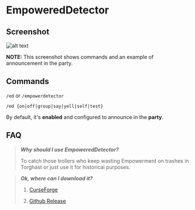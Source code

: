 # EmpoweredDetector

## Screenshot
![alt text](https://github.com/omsheal/EmpoweredDetector/raw/main/screenshot.png)

**NOTE:** This screenshot shows commands and an example of announcement in the party.

## Commands
`/ed` or `/empowerdetector`

`/ed {on|off|group|say|yell|self|test}`

By default, it's **enabled** and configured to announce in the **party**.

## FAQ

> ***Why should I use EmpoweredDetector?***
> 
> To catch those trollers who keep wasting Empowerment on trashes in Torghast or just use it for historical purposes.

> ***Ok, where can I download it?***
>
> 1) [CurseForge](https://www.curseforge.com/wow/addons/empowereddetector)
> 
> 2) [Github Release](https://github.com/omsheal/EmpoweredDetector/releases)
